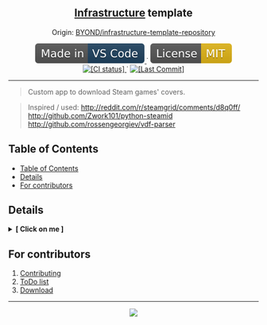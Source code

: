 
<p align="center">
	<h2 align="center">
		<a href="https://github.com/Gesugao-san/infrastructure-template-repository">Infrastructure</a> template
	</h2>
	<p align="center">
		Origin:
		<a href="https://github.com/BYOND/infrastructure-template-repository">
			BYOND/infrastructure-template-repository
		</a>
	</p>
</p>

<p align="center">
	<!--
		Static Badges
	-->
	<a href="https://code.visualstudio.com/">
		<img alt="[Made in VS Code]"
		src="./.github/static/Made_in-VS_Code-1f425f.svg"/>
	</a>˙
	<a href="https://opensource.org/licenses/MIT">
		<img alt="[License MIT]"
		src="./.github/static/License-MIT-yellow.svg"/>
	</a>
	<br>
	<!--
		Dinamic Badges
		Note: "../.." for escaping "blob/master"
	-->
	<a href="./../../actions/workflows/main.yml">
		<img alt="[CI status]"
		src="./../../actions/workflows/main.yml/badge.svg"/>
	</a>˙
	<a href="./../../commits/">
		<img alt="[Last Commit]"
		src="https://img.shields.io/github/last-commit/Gesugao-san/infrastructure-template-repository"/>
	</a>
</p>

---

> Custom app to download Steam games' covers.

> Inspired / used:
> http://reddit.com/r/steamgrid/comments/d8q0ff/
> http://github.com/Zwork101/python-steamid
> http://github.com/rossengeorgiev/vdf-parser

## Table of Contents

- [Table of Contents](#table-of-contents)
- [Details](#details)
- [For contributors](#for-contributors)

## Details

<details>
	<summary><b>[ Click on me ]</b></summary>
	Hello there!
</details>

## For contributors

 1. [Contributing](./.github/CONTRIBUTING.md)
 1. [ToDo list](./.github/TODO.md)
 1. [Download](./.github/DOWNLOAD.md)

---

<p align="center">
  <img src="https://2ip.io/bar/ip3.gif"/>
</p>
